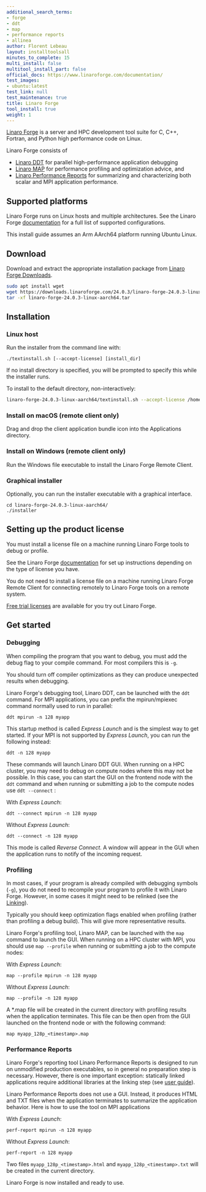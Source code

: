 ```yaml
---
additional_search_terms:
- forge
- ddt
- map
- performance reports
- allinea
author: Florent Lebeau
layout: installtoolsall
minutes_to_complete: 15
multi_install: false
multitool_install_part: false
official_docs: https://www.linaroforge.com/documentation/
test_images:
- ubuntu:latest
test_link: null
test_maintenance: true
title: Linaro Forge
tool_install: true
weight: 1
---
```


[Linaro Forge](https://www.linaroforge.com/) is a server and HPC development tool suite for C, C++, Fortran, and Python high performance code on Linux.

Linaro Forge consists of
* [Linaro DDT](https://www.linaroforge.com/linaro-ddt/) for parallel high-performance application debugging
* [Linaro MAP](https://www.linaroforge.com/linaro-map/) for performance profiling and optimization advice, and
* [Linaro Performance Reports](https://www.linaroforge.com/linaro-performance-reports/) for summarizing and characterizing both scalar and MPI application performance.

## Supported platforms

Linaro Forge runs on Linux hosts and multiple architectures. See the Linaro Forge [documentation](https://docs.linaroforge.com/latest/html/forge/supported_platforms/reference_table.html) for a full list of supported configurations.

This install guide assumes an Arm AArch64 platform running Ubuntu Linux.

## Download

Download and extract the appropriate installation package from [Linaro Forge Downloads](https://www.linaroforge.com/downloadForge/).

```bash { target="ubuntu:latest" }
sudo apt install wget
wget https://downloads.linaroforge.com/24.0.3/linaro-forge-24.0.3-linux-aarch64.tar
tar -xf linaro-forge-24.0.3-linux-aarch64.tar
```

## Installation

### Linux host

Run the installer from the command line with:

```console
./textinstall.sh [--accept-license] [install_dir]
```

If no install directory is specified, you will be prompted to specify this while the installer runs.

To install to the default directory, non-interactively:

```bash { target="ubuntu:latest" }
linaro-forge-24.0.3-linux-aarch64/textinstall.sh --accept-license /home/ubuntu/linaro/forge/24.0.3
```

### Install on macOS (remote client only)

Drag and drop the client application bundle icon into the Applications directory.

### Install on Windows (remote client only)

Run the Windows file executable to install the Linaro Forge Remote Client.

### Graphical installer

Optionally, you can run the installer executable with a graphical interface.

```console
cd linaro-forge-24.0.3-linux-aarch64/
./installer
```

## Setting up the product license

You must install a license file on a machine running Linaro Forge tools to debug or profile.

See the Linaro Forge [documentation](https://docs.linaroforge.com/latest/html/forge/forge/licensing/index.html) for set up instructions depending on the type of license you have.

You do not need to install a license file on a machine running Linaro Forge Remote Client for connecting remotely to Linaro Forge tools on a remote system.

[Free trial licenses](https://www.linaroforge.com/freeTrial/) are available for you try out Linaro Forge.

## Get started

### Debugging

When compiling the program that you want to debug, you must add the debug flag to your compile command. For most compilers this is `-g`.

You should turn off compiler optimizations as they can produce unexpected results when debugging.

Linaro Forge's debugging tool, Linaro DDT, can be launched with the `ddt` command. For MPI applications, you can prefix the mpirun/mpiexec command normally used to run in parallel:

```console
ddt mpirun -n 128 myapp
```

This startup method is called *Express Launch* and is the simplest way to get started. If your MPI is not supported by *Express Launch*, you can run the following instead:

```console
ddt -n 128 myapp
```

These commands will launch Linaro DDT GUI. When running on a HPC cluster, you may need to debug on compute nodes where this may not be possible. In this case, you can start the GUI on the frontend node with the `ddt` command and when running or submitting a job to the compute nodes use `ddt --connect` :

With *Express Launch*:

```console
ddt --connect mpirun -n 128 myapp
```

Without *Express Launch*:

```console
ddt --connect -n 128 myapp
```

This mode is called *Reverse Connect*. A window will appear in the GUI when the application runs to notify of the incoming request.

### Profiling

In most cases, if your program is already compiled with debugging symbols (`-g`), you do not need to recompile your program to profile it with Linaro Forge. However, in some cases it might need to be relinked (see the [Linking](https://developer.arm.com/documentation/101136/latest/MAP/Get-started-with-MAP/Prepare-a-program-for-profiling)).

Typically you should keep optimization flags enabled when profiling (rather than profiling a debug build). This will give more representative results.

Linaro Forge's profiling tool, Linaro MAP, can be launched with the `map` command to launch the GUI. When running on a HPC cluster with MPI, you should use `map --profile` when running or submitting a job to the compute nodes:

With *Express Launch*:

```console
map --profile mpirun -n 128 myapp
```

Without *Express Launch*:

```console
map --profile -n 128 myapp
```

A *.map file will be created in the current directory with profiling results when the application terminates. This file can be then open from the GUI launched on the frontend node or with the following command:

```console
map myapp_128p_<timestamp>.map
```

### Performance Reports

Linaro Forge's reporting tool Linaro Performance Reports is designed to run on unmodified production executables, so in general no preparation step is necessary. However, there is one important exception: statically linked applications require additional libraries at the linking step (see [user guide](https://developer.arm.com/documentation/101136/latest/Performance-Reports/Run-real-programs)).

Linaro Performance Reports does not use a GUI. Instead, it produces HTML and TXT files when the application terminates to summarize the application behavior. Here is how to use the tool on MPI applications

With *Express Launch*:

```console
perf-report mpirun -n 128 myapp
```

Without *Express Launch*:

```console
perf-report -n 128 myapp
```
Two files `myapp_128p_<timestamp>.html` and `myapp_128p_<timestamp>.txt` will be created in the current directory.

Linaro Forge is now installed and ready to use.
